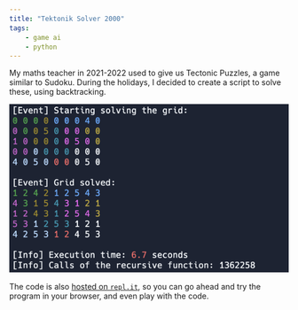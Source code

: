 ```yaml
---
title: "Tektonik Solver 2000"
tags:
    - game ai
    - python
---
```


My maths teacher in 2021-2022 used to give us Tectonic Puzzles, a game similar to Sudoku. During the holidays, I decided to create a script to solve these, using backtracking.

![Tektonik Solver](../assets/projects/tektonik-solver.png)

The code is also [hosted on `repl.it`](https://replit.com/@redrapious/TektonikSolver2000#main.py), so you can go ahead and try the program in your browser, and even play with the code.